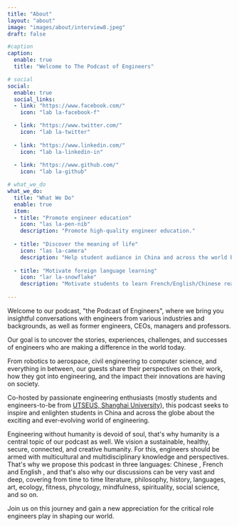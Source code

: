 ```yaml
---
title: "About"
layout: "about"
image: "images/about/interview8.jpeg"
draft: false

#caption
caption:
  enable: true
  title: "Welcome to The Podcast of Engineers"

# social
social:
  enable: true
  social_links:
  - link: "https://www.facebook.com/"
    icon: "lab la-facebook-f"

  - link: "https://www.twitter.com/"
    icon: "lab la-twitter"
    
  - link: "https://www.linkedin.com/"
    icon: "lab la-linkedin-in"
    
  - link: "https://www.github.com/"
    icon: "lab la-github"

# what_we_do
what_we_do:
  title: "What We Do"
  enable: true
  item:
  - title: "Promote engineer education"
    icon: "las la-pen-nib"
    description: "Promote high-quality engineer education."
    
  - title: "Discover the meaning of life"
    icon: "las la-camera"
    description: "Help student audiance in China and across the world better undertand how to succeed university life, career life and life in general, in a meaningful way."
    
  - title: "Motivate foreign language learning"
    icon: "lar la-snowflake"
    description: "Motivate students to learn French/English/Chinese really well, because it's so fun to be a cohost!"
 
---
```


Welcome to our podcast, "the Podcast of Engineers", where we bring you insightful conversations with engineers from various industries and backgrounds, as well as former engineers, CEOs, managers and professors.

Our goal is to uncover the stories, experiences, challenges, and successes of engineers who are making a difference in the world today. 

From robotics to aerospace, civil engineering to computer science, and everything in between, our guests share their perspectives on their work, how they got into engineering, and the impact their innovations are having on society. 

Co-hosted by passionate engineering enthusiasts (mostly students and engineers-to-be from [UTSEUS, Shanghai University](https://utseus.shu.edu.cn/en.htm)), this podcast seeks to inspire and enlighten students in China and across the globe about the exciting and ever-evolving world of engineering. 

Engineering without humanity is devoid of soul, that's why humanity is a central topic of our podcast as well. We vision a sustainable, healthy, secure, connected, and creative humanity. For this, engineers should be armed with multicultural and multidisciplinary knowledge and perspectives. That's why we propose this podcast in three languages: Chinese <iconify-icon icon="twemoji:flag-for-flag-china" style="scale:1.0"></iconify-icon> , French <iconify-icon icon="twemoji:flag-for-flag-france" style="scale:1.0"></iconify-icon>  and English <iconify-icon icon="twemoji:flag-united-states" style="scale:1.0"></iconify-icon> <iconify-icon icon="twemoji:flag-united-kingdom"></iconify-icon>, and that's also why our discussions can be very vast and deep, covering from time to time literature, philosophy, history, languages, art, ecology, fitness, phycology, mindfulness, spirituality, social science, and so on.

Join us on this journey and gain a new appreciation for the critical role engineers play in shaping our world.